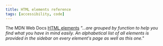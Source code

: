 ```yaml
---
title: HTML elements reference
tags: [accessibility, code]
---
```

The MDN Web Docs [HTML elements](https://developer.mozilla.org/en-US/docs/Web/HTML/Element) *"…are grouped by function to help you find what you have in mind easily. An alphabetical list of all elements is provided in the sidebar on every element's page as well as this one."*